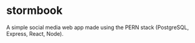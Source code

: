 # stormbook
A simple social media web app made using the PERN stack (PostgreSQL, Express, React, Node).
